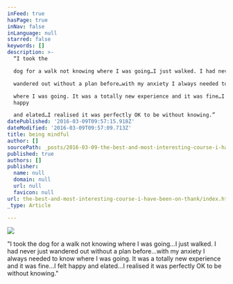 ```yaml
---
inFeed: true
hasPage: true
inNav: false
inLanguage: null
starred: false
keywords: []
description: >-
  “I took the

  dog for a walk not knowing where I was going…I just walked. I had never just

  wandered out without a plan before…with my anxiety I always needed to know

  where I was going. It was a totally new experience and it was fine…I felt
  happy

  and elated…I realised it was perfectly OK to be without knowing.”
datePublished: '2016-03-09T09:57:15.918Z'
dateModified: '2016-03-09T09:57:09.713Z'
title: being mindful
author: []
sourcePath: _posts/2016-03-09-the-best-and-most-interesting-course-i-have-been-on-thank.md
published: true
authors: []
publisher:
  name: null
  domain: null
  url: null
  favicon: null
url: the-best-and-most-interesting-course-i-have-been-on-thank/index.html
_type: Article

---
```

![](https://the-grid-user-content.s3-us-west-2.amazonaws.com/2dd0345a-143d-4c9e-8c37-93ebc50df714.jpg)

"I took the
dog for a walk not knowing where I was going...I just walked. I had never just
wandered out without a plan before...with my anxiety I always needed to know
where I was going. It was a totally new experience and it was fine...I felt happy
and elated...I realised it was perfectly OK to be without knowing."